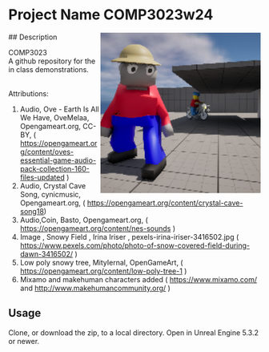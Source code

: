 # Project Name  COMP3023w24
<img src="Saved/AutoScreenshot.png" width="320"  align="right" />
## Description

COMP3023  
A github repository for the in class demonstrations.<br><br> 

Attributions:
1. Audio, Ove - Earth Is All We Have, OveMelaa, Opengameart.org, CC-BY, ( https://opengameart.org/content/oves-essential-game-audio-pack-collection-160-files-updated )
2. Audio, Crystal Cave Song, cynicmusic, Opengameart.org, ( https://opengameart.org/content/crystal-cave-song18) 
3. Audio,Coin, Basto, Opengameart.org, ( https://opengameart.org/content/nes-sounds )
4. Image , Snowy Field , Irina Iriser , pexels-irina-iriser-3416502.jpg ( https://www.pexels.com/photo/photo-of-snow-covered-field-during-dawn-3416502/ )
5. Low poly snowy tree, MityIernal, OpenGameArt, ( https://opengameart.org/content/low-poly-tree-1 ) 
6. Mixamo and makehuman characters added ( https://www.mixamo.com/ and http://www.makehumancommunity.org/ )



## Usage
Clone, or download the zip, to a local directory. Open in Unreal Engine 5.3.2 or newer.

